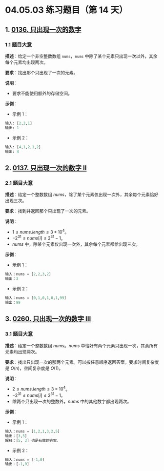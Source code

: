 # 04.05.03 练习题目（第 14 天）

## 1. [0136. 只出现一次的数字](https://leetcode.cn/problems/single-number/)

### 1.1 题目大意

**描述**：给定一个非空整数数组 `nums`，`nums` 中除了某个元素只出现一次以外，其余每个元素均出现两次。

**要求**：找出那个只出现了一次的元素。

**说明**：

- 要求不能使用额外的存储空间。

**示例**：

- 示例 1：

```python
输入: [2,2,1]
输出: 1
```

- 示例 2：

```python
输入: [4,1,2,1,2]
输出: 4
```

## 2. [0137. 只出现一次的数字 II](https://leetcode.cn/problems/single-number-ii/)

### 2.1 题目大意

**描述**：给定一个整数数组 $nums$，除了某个元素仅出现一次外，其余每个元素恰好出现三次。

**要求**：找到并返回那个只出现了一次的元素。

**说明**：

- $1 \le nums.length \le 3 * 10^4$。
- $-2^{31} \le nums[i] \le 2^{31} - 1$。
- $nums$ 中，除某个元素仅出现一次外，其余每个元素都恰出现三次。

**示例**：

- 示例 1：

```python
输入：nums = [2,2,3,2]
输出：3
```

- 示例 2：

```python
输入：nums = [0,1,0,1,0,1,99]
输出：99
```

## 3. [0260. 只出现一次的数字 III](https://leetcode.cn/problems/single-number-iii/)

### 3.1 题目大意

**描述**：给定一个整数数组 $nums$。$nums$ 中恰好有两个元素只出现一次，其余所有元素均出现两次。

**要求**：找出只出现一次的那两个元素。可以按任意顺序返回答案。要求时间复杂度是 $O(n)$，空间复杂度是 $O(1)$。

**说明**：

- $2 \le nums.length \le 3 \times 10^4$。
- $-2^{31} \le nums[i] \le 2^{31} - 1$。
- 除两个只出现一次的整数外，$nums$ 中的其他数字都出现两次。

**示例**：

- 示例 1：

```python
输入：nums = [1,2,1,3,2,5]
输出：[3,5]
解释：[5, 3] 也是有效的答案。
```

- 示例 2：

```python
输入：nums = [-1,0]
输出：[-1,0]
```
